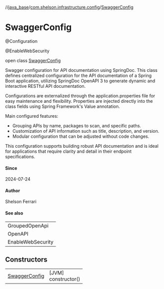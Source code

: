 //[java_base](../../../index.md)/[com.shelson.infrastructure.config](../index.md)/[SwaggerConfig](index.md)

# SwaggerConfig

@Configuration

@EnableWebSecurity

open class [SwaggerConfig](index.md)

Swagger configuration for API documentation using SpringDoc. This class defines centralized configuration for the API documentation of a Spring Boot application, utilizing SpringDoc OpenAPI 3 to generate dynamic and interactive RESTful API documentation. 

Configurations are externalized through the application.properties file for easy maintenance and flexibility. Properties are injected directly into the class fields using Spring Framework's Value annotation.

Main configured features:

- Grouping APIs by name, packages to scan, and specific paths.
- Customization of API information such as title, description, and version.
- Modular configuration that can be adjusted without code changes.

This configuration supports building robust API documentation and is ideal for applications that require clarity and detail in their endpoint specifications.

#### Since

2024-07-24

#### Author

Shelson Ferrari

#### See also

| |
|---|
| GroupedOpenApi |
| OpenAPI |
| EnableWebSecurity |

## Constructors

| | |
|---|---|
| [SwaggerConfig](-swagger-config.md) | [JVM]<br>constructor() |
